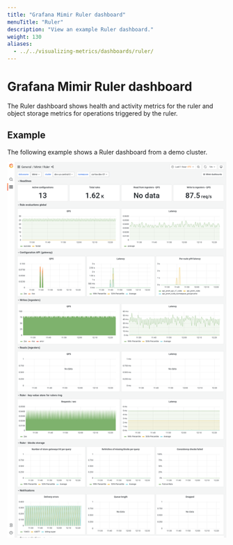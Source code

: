 ```yaml
---
title: "Grafana Mimir Ruler dashboard"
menuTitle: "Ruler"
description: "View an example Ruler dashboard."
weight: 130
aliases:
  - ../../visualizing-metrics/dashboards/ruler/
---
```


# Grafana Mimir Ruler dashboard

The Ruler dashboard shows health and activity metrics for the ruler and object storage metrics for operations triggered by the ruler.

## Example

The following example shows a Ruler dashboard from a demo cluster.

![Grafana Mimir ruler dashboard](mimir-ruler.png)
